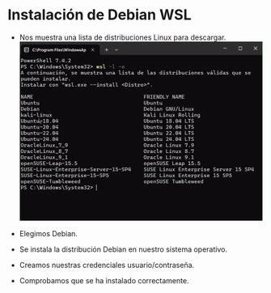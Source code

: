 
# Instalación de Debian WSL

- Nos muestra una lista de distribuciones Linux para descargar.
![captura](/img/captura5.png)

- Elegimos Debian.

- Se instala la distribución Debian en nuestro sistema operativo.

- Creamos nuestras credenciales usuario/contraseña.

- Comprobamos que se ha instalado correctamente.
